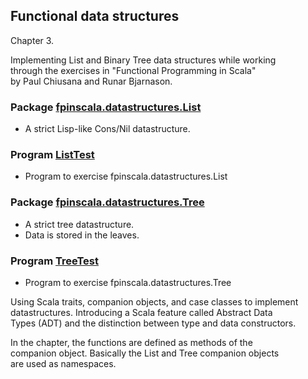 ## Functional data structures

Chapter 3.

Implementing List and Binary Tree data structures while working<br>
through the exercises in "Functional Programming in Scala"<br>
by Paul Chiusana and Runar Bjarnason.

### Package [fpinscala.datastructures.List](https://github.com/grscheller/scheller-linux-archive/blob/master/fpinscala/src/main/scala/fpinscala/datastructures/List.scala#L3-L6)
* A strict Lisp-like Cons/Nil datastructure.

### Program [ListTest](ListTest.scala)
* Program to exercise fpinscala.datastructures.List

### Package [fpinscala.datastructures.Tree](https://github.com/grscheller/scheller-linux-archive/blob/master/fpinscala/src/main/scala/fpinscala/datastructures/Tree.scala#L3-L6)
* A strict tree datastructure.
* Data is stored in the leaves.

### Program [TreeTest](TreeTest.scala)
* Program to exercise fpinscala.datastructures.Tree

Using Scala traits, companion objects, and case classes to implement<br>
datastructures.  Introducing a Scala feature called Abstract Data<br>
Types (ADT) and the distinction between type and data constructors.

In the chapter, the functions are defined as methods of the<br>
companion object.  Basically the List and Tree companion objects<br>
are used as namespaces.
